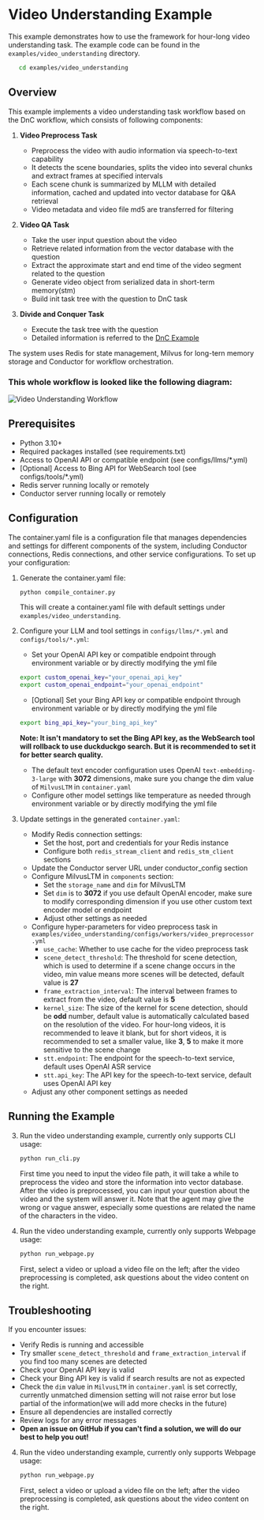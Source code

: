 # Video Understanding Example

This example demonstrates how to use the framework for hour-long video understanding task. The example code can be found in the `examples/video_understanding` directory.

```bash
   cd examples/video_understanding
```

## Overview

This example implements a video understanding task workflow based on the DnC workflow, which consists of following components:

1. **Video Preprocess Task**
   - Preprocess the video with audio information via speech-to-text capability
   - It detects the scene boundaries, splits the video into several chunks and extract frames at specified intervals
   - Each scene chunk is summarized by MLLM with detailed information, cached and updated into vector database for Q&A retrieval
   - Video metadata and video file md5 are transferred for filtering

2. **Video QA Task**
   - Take the user input question about the video
   - Retrieve related information from the vector database with the question
   - Extract the approximate start and end time of the video segment related to the question
   - Generate video object from serialized data in short-term memory(stm)
   - Build init task tree with the question to DnC task

3. **Divide and Conquer Task**
   - Execute the task tree with the question
   - Detailed information is referred to the [DnC Example](./DnC.md#overview)

The system uses Redis for state management, Milvus for long-tern memory storage and Conductor for workflow orchestration.

### This whole workflow is looked like the following diagram:

![Video Understanding Workflow](./docs/images/video_understanding_workflow_diagram.png)

## Prerequisites

- Python 3.10+
- Required packages installed (see requirements.txt)
- Access to OpenAI API or compatible endpoint (see configs/llms/*.yml)
- [Optional] Access to Bing API for WebSearch tool (see configs/tools/*.yml)
- Redis server running locally or remotely
- Conductor server running locally or remotely

## Configuration

The container.yaml file is a configuration file that manages dependencies and settings for different components of the system, including Conductor connections, Redis connections, and other service configurations. To set up your configuration:

1. Generate the container.yaml file:
   ```bash
   python compile_container.py
   ```
   This will create a container.yaml file with default settings under `examples/video_understanding`.


2. Configure your LLM and tool settings in `configs/llms/*.yml` and `configs/tools/*.yml`:
   - Set your OpenAI API key or compatible endpoint through environment variable or by directly modifying the yml file
   ```bash
   export custom_openai_key="your_openai_api_key"
   export custom_openai_endpoint="your_openai_endpoint"
   ```
   - [Optional] Set your Bing API key or compatible endpoint through environment variable or by directly modifying the yml file
   ```bash
   export bing_api_key="your_bing_api_key"
   ```
   **Note: It isn't mandatory to set the Bing API key, as the WebSearch tool will rollback to use duckduckgo search. But it is recommended to set it for better search quality.**
   - The default text encoder configuration uses OpenAI `text-embedding-3-large` with **3072** dimensions, make sure you change the dim value of `MilvusLTM` in `container.yaml`
   - Configure other model settings like temperature as needed through environment variable or by directly modifying the yml file

3. Update settings in the generated `container.yaml`:
   - Modify Redis connection settings:
     - Set the host, port and credentials for your Redis instance
     - Configure both `redis_stream_client` and `redis_stm_client` sections
   - Update the Conductor server URL under conductor_config section
   - Configure MilvusLTM in `components` section:
     - Set the `storage_name` and `dim` for MilvusLTM
     - Set `dim` is to **3072** if you use default OpenAI encoder, make sure to modify corresponding dimension if you use other custom text encoder model or endpoint 
     - Adjust other settings as needed
   - Configure hyper-parameters for video preprocess task in `examples/video_understanding/configs/workers/video_preprocessor.yml`
     - `use_cache`: Whether to use cache for the video preprocess task
     - `scene_detect_threshold`: The threshold for scene detection, which is used to determine if a scene change occurs in the video, min value means more scenes will be detected, default value is **27**
     - `frame_extraction_interval`: The interval between frames to extract from the video, default value is **5**
     - `kernel_size`: The size of the kernel for scene detection, should be **odd** number, default value is automatically calculated based on the resolution of the video. For hour-long videos, it is recommended to leave it blank, but for short videos, it is recommended to set a smaller value, like **3**, **5** to make it more sensitive to the scene change
     - `stt.endpoint`: The endpoint for the speech-to-text service, default uses OpenAI ASR service
     - `stt.api_key`: The API key for the speech-to-text service, default uses OpenAI API key
   - Adjust any other component settings as needed

## Running the Example

3. Run the video understanding example, currently only supports CLI usage:

   ```bash
   python run_cli.py
   ```

   First time you need to input the video file path, it will take a while to preprocess the video and store the information into vector database.
   After the video is preprocessed, you can input your question about the video and the system will answer it. Note that the agent may give the wrong or vague answer, especially some questions are related the name of the characters in the video.

4. Run the video understanding example, currently only supports Webpage usage:

   ```bash
   python run_webpage.py
   ```

   First, select a video or upload a video file on the left; after the video preprocessing is completed, ask questions about the video content on the right.


## Troubleshooting

If you encounter issues:
- Verify Redis is running and accessible
- Try smaller `scene_detect_threshold` and `frame_extraction_interval` if you find too many scenes are detected
- Check your OpenAI API key is valid
- Check your Bing API key is valid if search results are not as expected
- Check the `dim` value in `MilvusLTM` in `container.yaml` is set correctly, currently unmatched dimension setting will not raise error but lose partial of the information(we will add more checks in the future)
- Ensure all dependencies are installed correctly
- Review logs for any error messages
- **Open an issue on GitHub if you can't find a solution, we will do our best to help you out!**


4. Run the video understanding example, currently only supports Webpage usage:

   ```bash
   python run_webpage.py
   ```

   First, select a video or upload a video file on the left; after the video preprocessing is completed, ask questions about the video content on the right.
